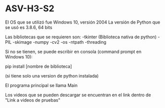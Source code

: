 # ASV-H3-S2
 
El OS que se utilizó fue Windows 10, versión 2004
La versión de Python que se usó es 3.8.6, 64 bits

Las bibliotecas que se requieren son:
-tkinter (Biblioteca nativa de python)
-PIL
-skimage
-numpy
-cv2
-os
-ntpath
-threading

Si no se tienen, se puede escribir en consola (command prompt en Windows 10):

pip install [nombre de biblioteca]

(si tiene solo una version de python instalada)

El programa principal se llama Main

Los videos que se pueden descargar se encuentran en el link dentro de "Link a videos de pruebas"


